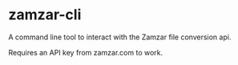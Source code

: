 # zamzar-cli

A command line tool to interact with the Zamzar file conversion api.

Requires an API key from zamzar.com to work.
